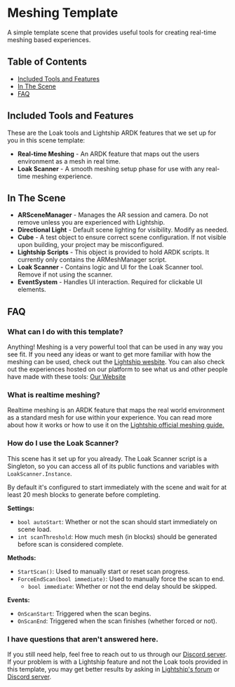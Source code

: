 # Meshing Template

A simple template scene that provides useful tools for creating real-time meshing based experiences.

## Table of Contents
- [Included Tools and Features](#included-tools-and-features)
- [In The Scene](#in-the-scene)
- [FAQ](#faq)

## Included Tools and Features

These are the Loak tools and Lightship ARDK features that we set up for you in this scene template:

* **Real-time Meshing** - An ARDK feature that maps out the users environment as a mesh in real time.
* **Loak Scanner** - A smooth meshing setup phase for use with any real-time meshing experience.

## In The Scene

* **ARSceneManager** - Manages the AR session and camera. Do not remove unless you are experienced with Lightship.
* **Directional Light** - Default scene lighting for visibility. Modify as needed.
* **Cube** - A test object to ensure correct scene configuration. If not visible upon building, your project may be misconfigured.
* **Lightship Scripts** - This object is provided to hold ARDK scripts. It currently only contains the ARMeshManager script.
* **Loak Scanner** - Contains logic and UI for the Loak Scanner tool. Remove if not using the scanner.
* **EventSystem** - Handles UI interaction. Required for clickable UI elements.

## FAQ

### What can I do with this template?

Anything! Meshing is a very powerful tool that can be used in any way you see fit. If you need any ideas or want to get more familiar with how the meshing can be used, check out the [Lightship wesbite](https://lightship.dev/). You can also check out the experiences hosted on our platform to see what us and other people have made with these tools: [Our Website](https://www.loak.co/)

### What is realtime meshing?

Realtime meshing is an ARDK feature that maps the real world environment as a standard mesh for use within your experience. You can read more about how it works or how to use it on the [Lightship official meshing guide.](https://lightship.dev/guides/meshing/)

### How do I use the Loak Scanner?

This scene has it set up for you already. The Loak Scanner script is a Singleton, so you can access all of its public functions and variables with `LoakScanner.Instance`.

By default it's configured to start immediately with the scene and wait for at least 20 mesh blocks to generate before completing.

**Settings:**
* `bool autoStart`: Whether or not the scan should start immediately on scene load.
* `int scanThreshold`: How much mesh (in blocks) should be generated before scan is considered complete.

**Methods:**
* `StartScan()`: Used to manually start or reset scan progress.
* `ForceEndScan(bool immediate)`: Used to manually force the scan to end.
    * `bool immediate`: Whether or not the end delay should be skipped.

**Events:**
* `OnScanStart`: Triggered when the scan begins.
* `OnScanEnd`: Triggered when the scan finishes (whether forced or not).

### I have questions that aren't answered here.

If you still need help, feel free to reach out to us through our [Discord server](https://discord.gg/y8wzR8MKKk). If your problem is with a Lightship feature and not the Loak tools provided in this template, you may get better results by asking in [Lightship's forum](https://community.lightship.dev/) or [Discord server](https://discord.gg/RM6m4nWmYp).
